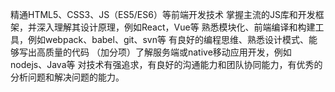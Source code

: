 <!--
 * @Author: tim
 * @Date: 2020-04-02 15:27:57
 * @LastEditors: tim
 * @LastEditTime: 2020-06-20 16:24:18
 * @Description: 
 -->

精通HTML5、CSS3、JS（ES5/ES6）等前端开发技术
掌握主流的JS库和开发框架，并深入理解其设计原理，例如React，Vue等
熟悉模块化、前端编译和构建工具，例如webpack、babel、git、svn等
有良好的编程思维、熟悉设计模式、能够写出高质量的代码
（加分项）了解服务端或native移动应用开发，例如nodejs、Java等
对技术有强追求，有良好的沟通能力和团队协同能力，有优秀的分析问题和解决问题的能力。



